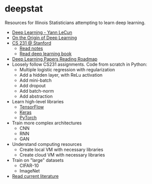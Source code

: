# deepstat
Resources for Illinois Statisticians attempting to learn deep learning.

- [Deep Learning - Yann LeCun](https://www.cs.toronto.edu/~hinton/absps/NatureDeepReview.pdf)
- [On the Origin of Deep Learning](https://arxiv.org/abs/1702.07800)
- [CS 231 @ Stanford](http://cs231n.stanford.edu/)
  - [Read notes](http://cs231n.github.io/)
  - [Read deep learning book](http://www.deeplearningbook.org/)
- [Deep Learning Papers Reading Roadmap](https://github.com/songrotek/Deep-Learning-Papers-Reading-Roadmap)
- Loosely follow CS231 assignments. Code from scratch in Python:
  - Multiple logistic regression with regularization
  - Add a hidden layer, with ReLu activation
  - Add mini-batch
  - Add dropout
  - Add batch-norm
  - Add abstraction
- Learn high-level libraries
  - [TensorFlow](https://www.tensorflow.org/)
  - [Keras](https://keras.io/)
  - [PyTorch](http://pytorch.org/)
- Train more complex architectures
  - CNN
  - RNN
  - GAN
- Understand computing resources
  - Create local VM with necessary libraries
  - Create cloud VM with necessary libraries 
- Train on "large" datasets
  - CIFAR-10
  - ImageNet
- [Read current literature](https://github.com/terryum/awesome-deep-learning-papers) 
